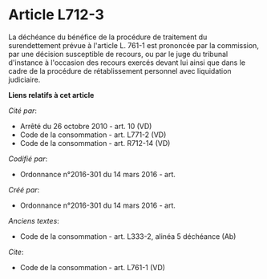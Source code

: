 # Article L712-3

La déchéance du bénéfice de la procédure de traitement du surendettement prévue à l'article L. 761-1 est prononcée par la
commission, par une décision susceptible de recours, ou par le juge du tribunal d'instance à l'occasion des recours exercés
devant lui ainsi que dans le cadre de la procédure de rétablissement personnel avec liquidation judiciaire.

**Liens relatifs à cet article**

_Cité par_:

  - Arrêté du 26 octobre 2010 - art. 10 (VD)
  - Code de la consommation - art. L771-2 (VD)
  - Code de la consommation - art. R712-14 (VD)

_Codifié par_:

  - Ordonnance n°2016-301 du 14 mars 2016 - art.

_Créé par_:

  - Ordonnance n°2016-301 du 14 mars 2016 - art.

_Anciens textes_:

  - Code de la consommation - art. L333-2, alinéa 5 déchéance (Ab)

_Cite_:

  - Code de la consommation - art. L761-1 (VD)
